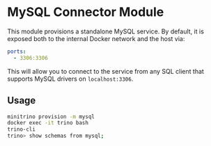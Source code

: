 # MySQL Connector Module

This module provisions a standalone MySQL service. By default, it is exposed
both to the internal Docker network and the host via:

```yaml
ports:
  - 3306:3306
```

This will allow you to connect to the service from any SQL client that supports
MySQL drivers on `localhost:3306`.

## Usage

```sh
minitrino provision -m mysql
docker exec -it trino bash 
trino-cli
trino> show schemas from mysql;
```
